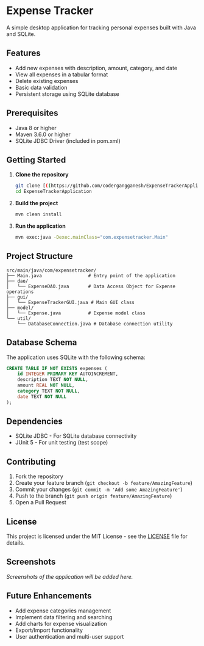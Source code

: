 # Expense Tracker

A simple desktop application for tracking personal expenses built with Java and SQLite.

## Features

- Add new expenses with description, amount, category, and date
- View all expenses in a tabular format
- Delete existing expenses
- Basic data validation
- Persistent storage using SQLite database

## Prerequisites

- Java 8 or higher
- Maven 3.6.0 or higher
- SQLite JDBC Driver (included in pom.xml)

## Getting Started

1. **Clone the repository**
   ```bash
   git clone [((https://github.com/codergangganesh/ExpenseTrackerApplication.git))]
   cd ExpenseTrackerApplication
   ```

2. **Build the project**
   ```bash
   mvn clean install
   ```

3. **Run the application**
   ```bash
   mvn exec:java -Dexec.mainClass="com.expensetracker.Main"
   ```

## Project Structure

```
src/main/java/com/expensetracker/
├── Main.java                 # Entry point of the application
├── dao/
│   └── ExpenseDAO.java       # Data Access Object for Expense operations
├── gui/
│   └── ExpenseTrackerGUI.java # Main GUI class
├── model/
│   └── Expense.java          # Expense model class
└── util/
    └── DatabaseConnection.java # Database connection utility
```

## Database Schema

The application uses SQLite with the following schema:

```sql
CREATE TABLE IF NOT EXISTS expenses (
    id INTEGER PRIMARY KEY AUTOINCREMENT,
    description TEXT NOT NULL,
    amount REAL NOT NULL,
    category TEXT NOT NULL,
    date TEXT NOT NULL
);
```

## Dependencies

- SQLite JDBC - For SQLite database connectivity
- JUnit 5 - For unit testing (test scope)

## Contributing

1. Fork the repository
2. Create your feature branch (`git checkout -b feature/AmazingFeature`)
3. Commit your changes (`git commit -m 'Add some AmazingFeature'`)
4. Push to the branch (`git push origin feature/AmazingFeature`)
5. Open a Pull Request

## License

This project is licensed under the MIT License - see the [LICENSE](LICENSE) file for details.

## Screenshots

*Screenshots of the application will be added here.*

## Future Enhancements

- Add expense categories management
- Implement data filtering and searching
- Add charts for expense visualization
- Export/Import functionality
- User authentication and multi-user support
#

